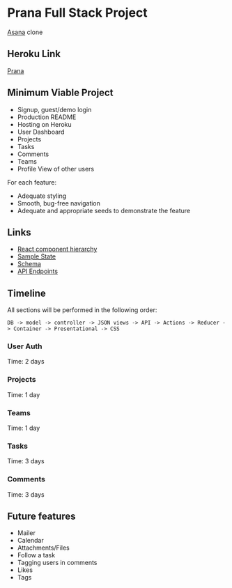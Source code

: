 # Prana Full Stack Project
[Asana](www.asana.com) clone

## Heroku Link
[Prana](www.google.com)

## Minimum Viable Project
* Signup, guest/demo login
* Production README
* Hosting on Heroku
* User Dashboard
* Projects
* Tasks
* Comments
* Teams
* Profile View of other users

For each feature:
 * Adequate styling
 * Smooth, bug-free navigation
 * Adequate and appropriate seeds to demonstrate the feature


## Links
* [React component hierarchy](./component-hierarchy.md)
* [Sample State](./sample-state.md)
* [Schema](./schema.md)
* [API Endpoints](./api-endpoints.md)

## Timeline
All sections will be performed in the following order:

`DB -> model -> controller -> JSON views -> API -> Actions -> Reducer -> Container -> Presentational -> CSS`

### User Auth
Time: 2 days

### Projects
Time: 1 day

### Teams
Time: 1 day

### Tasks
Time: 3 days

### Comments
Time: 3 days

## Future features
* Mailer
* Calendar
* Attachments/Files
* Follow a task
* Tagging users in comments
* Likes
* Tags
